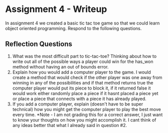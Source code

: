 # Assignment 4 - Writeup

In assignment 4 we created a basic tic tac toe game so that we could learn object oriented programming. Respond to the following questions.

## Reflection Questions

1. What was the most difficult part to tic-tac-toe?
Thinking about how to write out all of the possible ways a player could win for the  has_won method without having an out of bounds error.
2. Explain how you would add a computer player to the game.
I would create a method that would check if the other player was one away from winning in any of the possibilities and if that method returns true the computer player would put its piece to block it, if it returned false it would work either randomly place a piece if it hasnt placed a piece yet or place a piece that connects with a piece it has already played.
3. If you add a computer player, explain (doesn't have to be super technical) how you might get the computer player to play the best move every time. *Note - I am not grading this for a correct answer, I just want to know your thoughts on how you might accomplish it. I cant think of any ideas better that what I already said in question #2.